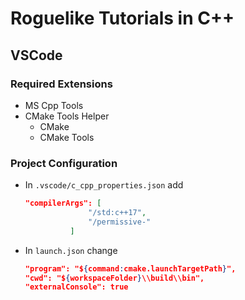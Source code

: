 # Roguelike Tutorials in C++

## VSCode
### Required Extensions
- MS Cpp Tools
- CMake Tools Helper
  - CMake
  - CMake Tools

### Project Configuration
- In `.vscode/c_cpp_properties.json` add
  ```json 
  "compilerArgs": [
                "/std:c++17",
                "/permissive-"
            ]
  ```
- In `launch.json` change 
  ```json
  "program": "${command:cmake.launchTargetPath}",
  "cwd": "${workspaceFolder}\\build\\bin",
  "externalConsole": true
  ```